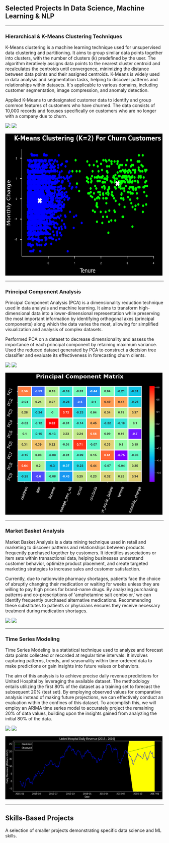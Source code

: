 ## Selected Projects In Data Science, Machine Learning & NLP
---

### Hierarchical & K-Means Clustering Techniques

K-Means clustering is a machine learning technique used for unsupervised data clustering and partitioning. It aims to group similar data points together into clusters, with the number of clusters (k) predefined by the user. The algorithm iteratively assigns data points to the nearest cluster centroid and recalculates the centroids until convergence, minimizing the distance between data points and their assigned centroids. K-Means is widely used in data analysis and segmentation tasks, helping to discover patterns and relationships within datasets. It's applicable to various domains, including customer segmentation, image compression, and anomaly detection.

Applied K-Means to undesignated customer data to identify and group common features of customers who have churned. The data consists of 10,000 records and focuses specifically on customers who are no longer with a company due to churn.

[![](https://img.shields.io/badge/Python-white?logo=Python)](https://github.dev/um3dev/WGU_PORTFOLIO/blob/27df33f909d6f1ab3eec819b8b00632402e39ecd/D212/D212_Task_1.ipynb) [![](https://img.shields.io/badge/Jupyter-white?logo=Jupyter)](https://github.dev/um3dev/WGU_PORTFOLIO/blob/27df33f909d6f1ab3eec819b8b00632402e39ecd/D212/D212_Task_1.ipynb) 

<!-- [View Code On Colab](https://colab.research.google.com/drive/1pdnI-aN1Ui1-QXPT0GVzjCEb-VYLJBW9?usp=sharing) -->

<!-- <img src="images/KMeansClustering3.png?raw=true" width="300" height="350" /> -->
<img src="images/KMeansClustering.png?raw=true" width="500" height="450"/>

---

### Principal Component Analysis


Principal Component Analysis (PCA) is a dimensionality reduction technique used in data analysis and machine learning. It aims to transform high-dimensional data into a lower-dimensional representation while preserving the most important information by identifying orthogonal axes (principal components) along which the data varies the most, allowing for simplified visualization and analysis of complex datasets.

Performed PCA on a dataset to decrease dimensionality and assess the importance of each principal component by retaining maximum variance. Used the reduced dataset generated by PCA to construct a decision tree classifier and evaluate its effectiveness in forecasting churn clients.

[![](https://img.shields.io/badge/Python-white?logo=Python)](https://github.dev/um3dev/WGU_PORTFOLIO/blob/27df33f909d6f1ab3eec819b8b00632402e39ecd/D212/D212_Task_2.ipynb) [![](https://img.shields.io/badge/Jupyter-white?logo=Jupyter)](https://github.dev/um3dev/WGU_PORTFOLIO/blob/27df33f909d6f1ab3eec819b8b00632402e39ecd/D212/D212_Task_2.ipynb) 

<img src="images/PCAMatrix.png?raw=true" width="500" height="450" />

---

### Market Basket Analysis


Market Basket Analysis is a data mining technique used in retail and marketing to discover patterns and relationships between products frequently purchased together by customers. It identifies associations or item sets within transactional data, helping businesses understand customer behavior, optimize product placement, and create targeted marketing strategies to increase sales and customer satisfaction.

Currently, due to nationwide pharmacy shortages, patients face the choice of abruptly changing their medication or waiting for weeks unless they are willing to pay high prices for brand-name drugs. By analyzing purchasing patterns and co-prescriptions of 'amphetamine salt combo xr,' we can identify frequently purchased alternative medications. Recommending these substitutes to patients or physicians ensures they receive necessary treatment during medication shortages.

[![](https://img.shields.io/badge/Python-white?logo=Python)](https://github.dev/um3dev/WGU_PORTFOLIO/blob/27df33f909d6f1ab3eec819b8b00632402e39ecd/D212/D212_Task_3.ipynb) [![](https://img.shields.io/badge/Jupyter-white?logo=Jupyter)](https://github.dev/um3dev/WGU_PORTFOLIO/blob/27df33f909d6f1ab3eec819b8b00632402e39ecd/D212/D212_Task_3.ipynb) 

---

### Time Series Modeling


Time Series Modeling is a statistical technique used to analyze and forecast data points collected or recorded at regular time intervals. It involves capturing patterns, trends, and seasonality within time-ordered data to make predictions or gain insights into future values or behaviors.

The aim of this analysis is to achieve precise daily revenue predictions for United Hospital by leveraging the available dataset. The methodology entails utilizing the first 80% of the dataset as a training set to forecast the subsequent 20% (test set). By employing observed values for comparative analysis instead of making future projections, we can effectively conduct an evaluation within the confines of this dataset. To accomplish this, we will employ an ARIMA time series model to accurately project the remaining 20% of data values, building upon the insights gained from analyzing the initial 80% of the data.

[![](https://img.shields.io/badge/Python-white?logo=Python)](https://github.dev/um3dev/WGU_PORTFOLIO/blob/27df33f909d6f1ab3eec819b8b00632402e39ecd/D213/D213_Task_1.ipynb) [![](https://img.shields.io/badge/Jupyter-white?logo=Jupyter)](https://github.dev/um3dev/WGU_PORTFOLIO/blob/27df33f909d6f1ab3eec819b8b00632402e39ecd/D213/D213_Task_1.ipynb) 

<img src="images/TimeSeriesModeling.png?raw=true" width="500" height="200" />

---

## Skills-Based Projects
A selection of smaller projects demonstrating specific data science and ML skills.

<!-- - [Working in the cloud: Using data stored in AWS S3 buckets](#)
- [Optimising code with multiprocessing](#) -->
